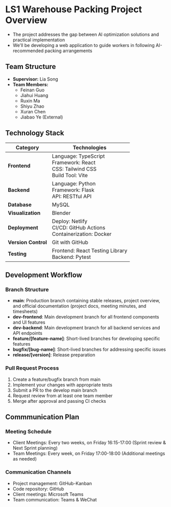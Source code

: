 # LS1 Warehouse Packing Project Overview

- The project addresses the gap between AI optimization solutions and practical implementation
- We'll be developing a web application to guide workers in following AI-recommended packing arrangements

## Team Structure
- **Supervisor:** Lia Song
- **Team Members:**
  - Feinan Guo
  - Jiahui Huang
  - Ruxin Ma
  - Shiyu Zhao 
  - Xuran Chen 
  - Jiabao Ye (External)

## Technology Stack

| Category | Technologies |
|----------|--------------|
| **Frontend** | Language: TypeScript<br>Framework: React<br>CSS: Tailwind CSS<br>Build Tool: Vite|
| **Backend** | Language: Python<br>Framework: Flask<br>API: RESTful API |
| **Database** | MySQL |
| **Visualization** | Blender |
| **Deployment** | Deploy: Netlify<br>CI/CD: GitHub Actions<br>Containerization: Docker |
| **Version Control** | Git with GitHub |
| **Testing** | Frontend: React Testing Library <br>Backend: Pytest|


## Development Workflow

### Branch Structure
- **main**: Production branch containing stable releases, project overview, and official documentation (project docs, meeting minutes, and timesheets)
- **dev-frontend**: Main development branch for all frontend components and UI features
- **dev-backend**: Main development branch for all backend services and API endpoints
- **feature/[feature-name]**: Short-lived branches for developing specific features
- **bugfix/[bug-name]**: Short-lived branches for addressing specific issues
- **release/[version]**: Release preparation

### Pull Request Process
1. Create a feature/bugfix branch from main
2. Implement your changes with appropriate tests
3. Submit a PR to the develop main branch
4. Request review from at least one team member
5. Merge after approval and passing CI checks

## Commmunication Plan

### Meeting Schedule
- Client Meetings: Every two weeks, on Friday 16:15-17:00 (Sprint review & Next Sprint planning) 
- Team Meetings: Every week, on Friday 17:00-18:00 (Additional meetings as needed) 

### Communication Channels
- Project management: GitHub-Kanban
- Code repository: GitHub
- Client meetings: Microsoft Teams
- Team communication: Teams & WeChat